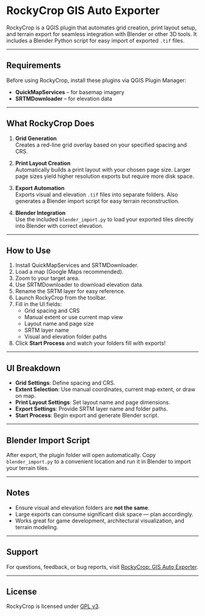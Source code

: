 # RockyCrop GIS Auto Exporter

RockyCrop is a QGIS plugin that automates grid creation, print layout setup, and terrain export for seamless integration with Blender or other 3D tools. It includes a Blender Python script for easy import of exported `.tif` files.

---

## Requirements

Before using RockyCrop, install these plugins via QGIS Plugin Manager:

- **QuickMapServices** – for basemap imagery
- **SRTMDownloader** – for elevation data

---

## What RockyCrop Does

1. **Grid Generation**  
   Creates a red-line grid overlay based on your specified spacing and CRS.

2. **Print Layout Creation**  
   Automatically builds a print layout with your chosen page size. Larger page sizes yield higher resolution exports but require more disk space.

3. **Export Automation**  
   Exports visual and elevation `.tif` files into separate folders. Also generates a Blender import script for easy terrain reconstruction.

4. **Blender Integration**  
   Use the included `blender_import.py` to load your exported tiles directly into Blender with correct elevation.

---

## How to Use

1. Install QuickMapServices and SRTMDownloader.
2. Load a map (Google Maps recommended).
3. Zoom to your target area.
4. Use SRTMDownloader to download elevation data.
5. Rename the SRTM layer for easy reference.
6. Launch RockyCrop from the toolbar.
7. Fill in the UI fields:
   - Grid spacing and CRS
   - Manual extent or use current map view
   - Layout name and page size
   - SRTM layer name
   - Visual and elevation folder paths
8. Click **Start Process** and watch your folders fill with exports!

---

## UI Breakdown

- **Grid Settings**: Define spacing and CRS.
- **Extent Selection**: Use manual coordinates, current map extent, or draw on map.
- **Print Layout Settings**: Set layout name and page dimensions.
- **Export Settings**: Provide SRTM layer name and folder paths.
- **Start Process**: Begin export and generate Blender script.

---

## Blender Import Script

After export, the plugin folder will open automatically. Copy `blender_import.py` to a convenient location and run it in Blender to import your terrain tiles.

---

## Notes

- Ensure visual and elevation folders are **not the same**.
- Large exports can consume significant disk space — plan accordingly.
- Works great for game development, architectural visualization, and terrain modeling.

---

## Support

For questions, feedback, or bug reports, visit [RockyCrop: GIS Auto Exporter](https://github.com/venicdragon-dev/RockyCrop-GIS-Auto-Exporter).

---

## License

RockyCrop is licensed under [GPL v3](https://www.gnu.org/licenses/gpl-3.0.en.html).
